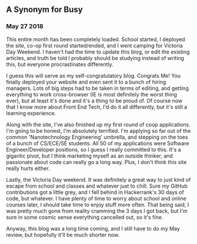 ## A Synonym for Busy

### May 27 2018

This entire month has been completely loaded. School started, I deployed the site, co-op first round started/ended, and I went camping for Victoria Day Weekend. I haven't had the time to update this blog, or edit the existing articles, and truth be told I probably should be studying instead of writing this, but everyone procrastinates differently.

I guess this will serve as my self-congratulatory blog. Congrats Me! You finally deployed your website and even sent it to a bunch of hiring managers. Lots of big steps had to be taken in terms of editing, and getting everything to work cross-browser (IE is most definitely the worst thing ever), but at least it's done and it's a thing to be proud of. Of course now that I know more about Front End Tech, I'd do it all differently, but it's still a learning experience.

Along with the site, I've also finished up my first round of coop applications. I'm going to be honest, I'm absolutely terrified. I'm applying so far out of the common 'Nanotechnology Engineering' umbrella, and stepping on the toes of a bunch of CS/ECE/SE students. All 50 of my applications were Software Engineer/Developer positions, so I guess I really committed to this. It's a gigantic pivot, but I think marketing myself as an outside thinker, and passionate about code can really go a long way. Plus, I don't think this site really hurts either.

Lastly, the Victoria Day weekend. It was definitely a great way to just kind of escape from school and classes and whatever just to chill. Sure my GitHub contributions got a little grey, and I fell behind in Hackerrank's 30 days of code, but whatever. I have plenty of time to worry about school and online courses later, I should take time to enjoy stuff more often. That being said, I was pretty much gone from reality cramming the 3 days I got back, but I'm sure in some cosmic sense everything cancelled out, so it's fine.

Anyway, this blog was a long time coming, and I still have to do my May review, but hopefully it'll be much shorter now.
